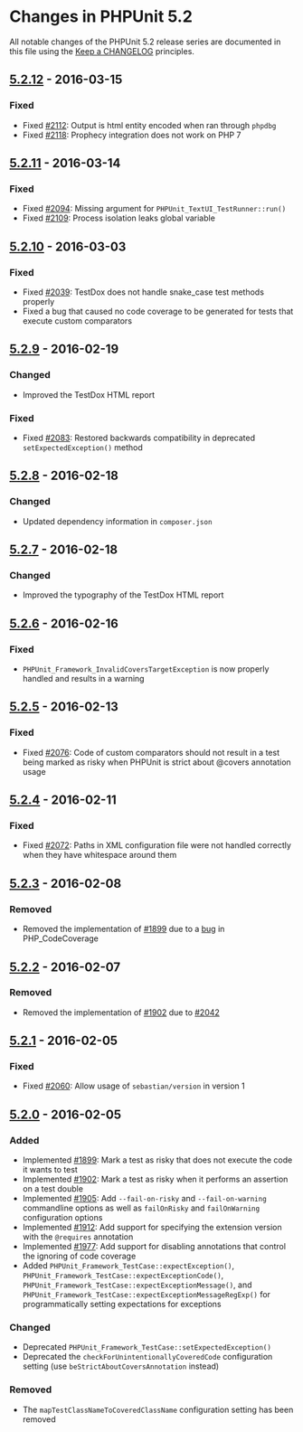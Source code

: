 # Changes in PHPUnit 5.2

All notable changes of the PHPUnit 5.2 release series are documented in this file using the [Keep a CHANGELOG](http://keepachangelog.com/) principles.

## [5.2.12] - 2016-03-15

### Fixed

* Fixed [#2112](https://github.com/sebastianbergmann/phpunit/issues/2112): Output is html entity encoded when ran through `phpdbg`
* Fixed [#2118](https://github.com/sebastianbergmann/phpunit/issues/2118): Prophecy integration does not work on PHP 7

## [5.2.11] - 2016-03-14

### Fixed

* Fixed [#2094](https://github.com/sebastianbergmann/phpunit/issues/2094): Missing argument for `PHPUnit_TextUI_TestRunner::run()`
* Fixed [#2109](https://github.com/sebastianbergmann/phpunit/issues/2109): Process isolation leaks global variable

## [5.2.10] - 2016-03-03

### Fixed

* Fixed [#2039](https://github.com/sebastianbergmann/phpunit/issues/2039): TestDox does not handle snake_case test methods properly
* Fixed a bug that caused no code coverage to be generated for tests that execute custom comparators

## [5.2.9] - 2016-02-19

### Changed

* Improved the TestDox HTML report

### Fixed

* Fixed [#2083](https://github.com/sebastianbergmann/phpunit/issues/2083): Restored backwards compatibility in deprecated `setExpectedException()` method

## [5.2.8] - 2016-02-18

### Changed

* Updated dependency information in `composer.json`

## [5.2.7] - 2016-02-18

### Changed

* Improved the typography of the TestDox HTML report

## [5.2.6] - 2016-02-16

### Fixed

* `PHPUnit_Framework_InvalidCoversTargetException` is now properly handled and results in a warning 

## [5.2.5] - 2016-02-13

### Fixed

* Fixed [#2076](https://github.com/sebastianbergmann/phpunit/issues/2076): Code of custom comparators should not result in a test being marked as risky when PHPUnit is strict about @covers annotation usage

## [5.2.4] - 2016-02-11

### Fixed

* Fixed [#2072](https://github.com/sebastianbergmann/phpunit/issues/2072): Paths in XML configuration file were not handled correctly when they have whitespace around them

## [5.2.3] - 2016-02-08

### Removed

* Removed the implementation of [#1899](https://github.com/sebastianbergmann/phpunit/issues/1899) due to a [bug](https://github.com/sebastianbergmann/php-code-coverage/issues/420) in PHP_CodeCoverage

## [5.2.2] - 2016-02-07

### Removed

* Removed the implementation of [#1902](https://github.com/sebastianbergmann/phpunit/issues/1902) due to [#2042](https://github.com/sebastianbergmann/phpunit/issues/2042)

## [5.2.1] - 2016-02-05

### Fixed

* Fixed [#2060](https://github.com/sebastianbergmann/phpunit/issues/2060): Allow usage of `sebastian/version` in version 1

## [5.2.0] - 2016-02-05

### Added

* Implemented [#1899](https://github.com/sebastianbergmann/phpunit/issues/1899): Mark a test as risky that does not execute the code it wants to test
* Implemented [#1902](https://github.com/sebastianbergmann/phpunit/issues/1902): Mark a test as risky when it performs an assertion on a test double
* Implemented [#1905](https://github.com/sebastianbergmann/phpunit/issues/1905): Add `--fail-on-risky` and `--fail-on-warning` commandline options as well as `failOnRisky` and `failOnWarning` configuration options
* Implemented [#1912](https://github.com/sebastianbergmann/phpunit/issues/1912): Add support for specifying the extension version with the `@requires` annotation
* Implemented [#1977](https://github.com/sebastianbergmann/phpunit/issues/1977): Add support for disabling annotations that control the ignoring of code coverage
* Added `PHPUnit_Framework_TestCase::expectException()`, `PHPUnit_Framework_TestCase::expectExceptionCode()`, `PHPUnit_Framework_TestCase::expectExceptionMessage()`, and `PHPUnit_Framework_TestCase::expectExceptionMessageRegExp()` for programmatically setting expectations for exceptions

### Changed

* Deprecated `PHPUnit_Framework_TestCase::setExpectedException()`
* Deprecated the `checkForUnintentionallyCoveredCode` configuration setting (use `beStrictAboutCoversAnnotation` instead)

### Removed

* The `mapTestClassNameToCoveredClassName` configuration setting has been removed

[5.2.12]: https://github.com/sebastianbergmann/phpunit/compare/5.2.11...5.2.12
[5.2.11]: https://github.com/sebastianbergmann/phpunit/compare/5.2.10...5.2.11
[5.2.10]: https://github.com/sebastianbergmann/phpunit/compare/5.2.9...5.2.10
[5.2.9]: https://github.com/sebastianbergmann/phpunit/compare/5.2.8...5.2.9
[5.2.8]: https://github.com/sebastianbergmann/phpunit/compare/5.2.7...5.2.8
[5.2.7]: https://github.com/sebastianbergmann/phpunit/compare/5.2.6...5.2.7
[5.2.6]: https://github.com/sebastianbergmann/phpunit/compare/5.2.5...5.2.6
[5.2.5]: https://github.com/sebastianbergmann/phpunit/compare/5.2.4...5.2.5
[5.2.4]: https://github.com/sebastianbergmann/phpunit/compare/5.2.3...5.2.4
[5.2.3]: https://github.com/sebastianbergmann/phpunit/compare/5.2.2...5.2.3
[5.2.2]: https://github.com/sebastianbergmann/phpunit/compare/5.2.1...5.2.2
[5.2.1]: https://github.com/sebastianbergmann/phpunit/compare/5.2.0...5.2.1
[5.2.0]: https://github.com/sebastianbergmann/phpunit/compare/5.1...5.2.0

